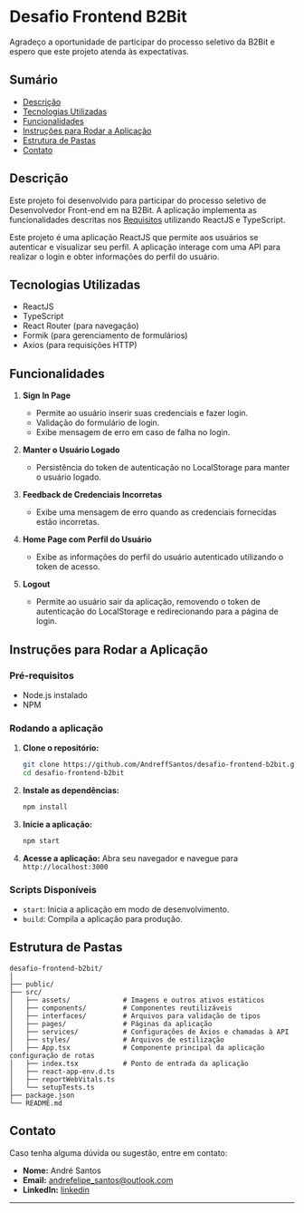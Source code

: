 # Desafio Frontend B2Bit

Agradeço a oportunidade de participar do processo seletivo da B2Bit e espero que este projeto atenda às expectativas.

## Sumário
- [Descrição](#descrição)
- [Tecnologias Utilizadas](#tecnologias-utilizadas)
- [Funcionalidades](#funcionalidades)
- [Instruções para Rodar a Aplicação](#instruções-para-rodar-a-aplicação)
- [Estrutura de Pastas](#estrutura-de-pastas)
- [Contato](#contato)

## Descrição
Este projeto foi desenvolvido para participar do processo seletivo de Desenvolvedor Front-end em na B2Bit. A aplicação implementa as funcionalidades descritas nos [Requisitos](https://doc.clickup.com/3020915/p/h/2w63k-48543/4fbf8b7f844323d) utilizando ReactJS e TypeScript.

Este projeto é uma aplicação ReactJS que permite aos usuários se autenticar e visualizar seu perfil. A aplicação interage com uma API para realizar o login e obter informações do perfil do usuário.

## Tecnologias Utilizadas

- ReactJS
- TypeScript
- React Router (para navegação)
- Formik (para gerenciamento de formulários)
- Axios (para requisições HTTP)

## Funcionalidades

1. **Sign In Page**
    - Permite ao usuário inserir suas credenciais e fazer login.
    - Validação do formulário de login.
    - Exibe mensagem de erro em caso de falha no login.

2. **Manter o Usuário Logado**
    - Persistência do token de autenticação no LocalStorage para manter o usuário logado.

3. **Feedback de Credenciais Incorretas**
    - Exibe uma mensagem de erro quando as credenciais fornecidas estão incorretas.

4. **Home Page com Perfil do Usuário**
    - Exibe as informações do perfil do usuário autenticado utilizando o token de acesso.

5. **Logout**
    - Permite ao usuário sair da aplicação, removendo o token de autenticação do LocalStorage e redirecionando para a página de login.

## Instruções para Rodar a Aplicação

### Pré-requisitos

- Node.js instalado
- NPM

### Rodando a aplicação

1. **Clone o repositório:**
   ```bash
   git clone https://github.com/AndreffSantos/desafio-frontend-b2bit.git
   cd desafio-frontend-b2bit
   ```

2. **Instale as dependências:**
   ```bash
   npm install
   ```

3. **Inicie a aplicação:**
   ```bash
   npm start
   ```

4. **Acesse a aplicação:**
   Abra seu navegador e navegue para `http://localhost:3000`

### Scripts Disponíveis

- `start`: Inicia a aplicação em modo de desenvolvimento.
- `build`: Compila a aplicação para produção.

## Estrutura de Pastas

```
desafio-frontend-b2bit/
│
├── public/
├── src/
│   ├── assets/             # Imagens e outros ativos estáticos
│   ├── components/         # Componentes reutilizáveis
│   ├── interfaces/         # Arquivos para validação de tipos
│   ├── pages/              # Páginas da aplicação
│   ├── services/           # Configurações de Axios e chamadas à API
│   ├── styles/             # Arquivos de estilização
│   ├── App.tsx             # Componente principal da aplicação configuração de rotas
│   ├── index.tsx           # Ponto de entrada da aplicação
│   ├── react-app-env.d.ts
│   ├── reportWebVitals.ts
│   └── setupTests.ts
├── package.json
└── README.md
```

## Contato

Caso tenha alguma dúvida ou sugestão, entre em contato:

- **Nome:** André Santos
- **Email:** andrefelipe_santos@outlook.com
- **LinkedIn:** [linkedin](https://www.linkedin.com/in/andrefelipe-santos/)

---